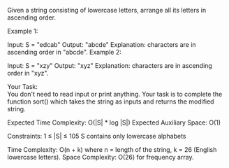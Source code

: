 Given a string consisting of lowercase letters, arrange all its letters in ascending order. 

Example 1:

Input:
S = "edcab"
Output: "abcde"
Explanation: characters are in ascending
order in "abcde".
Example 2:

Input:
S = "xzy"
Output: "xyz"
Explanation: characters are in ascending
order in "xyz".


Your Task:  
You don't need to read input or print anything. Your task is to complete the function sort() which takes the string as inputs and returns the modified string.

Expected Time Complexity: O(|S| * log |S|)
Expected Auxiliary Space: O(1)

Constraints:
1 ≤ |S| ≤ 105
S contains only lowercase alphabets


Time Complexity: O(n + k) where n = length of the string, k = 26 (English lowercase letters).
Space Complexity: O(26) for frequency array.
